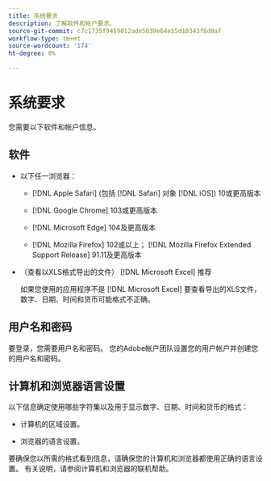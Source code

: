 ```yaml
---
title: 系统要求
description: 了解软件和帐户要求。
source-git-commit: c7c1735f9459012ade5039e64e55d10343f8d0af
workflow-type: tm+mt
source-wordcount: '174'
ht-degree: 0%

---
```


# 系统要求

您需要以下软件和帐户信息。

## 软件

* 以下任一浏览器：

   * [!DNL Apple Safari] (包括 [!DNL Safari] 对象 [!DNL iOS]) 10或更高版本

   * [!DNL Google Chrome] 103或更高版本

   * [!DNL Microsoft Edge] 104及更高版本

   * [!DNL Mozilla Firefox] 102或以上； [!DNL Mozilla Firefox Extended Support Release] 91.11及更高版本

* （查看以XLS格式导出的文件） [!DNL Microsoft Excel] 推荐

   如果您使用的应用程序不是 [!DNL Microsoft Excel] 要查看导出的XLS文件，数字、日期、时间和货币可能格式不正确。

## 用户名和密码

要登录，您需要用户名和密码。 您的Adobe帐户团队设置您的用户帐户并创建您的用户名和密码。

## 计算机和浏览器语言设置

以下信息确定使用哪些字符集以及用于显示数字、日期、时间和货币的格式：

* 计算机的区域设置。

* 浏览器的语言设置。

要确保您以所需的格式看到信息，请确保您的计算机和浏览器都使用正确的语言设置。 有关说明，请参阅计算机和浏览器的联机帮助。
